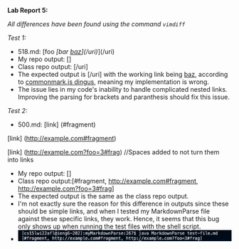 **Lab Report 5:**

*All differences have been found using the command `vimdiff`*

*Test 1:*
- 518.md: [foo *[bar [baz](/uri)](/uri)*](/uri)
- My repo output: []
- Class repo output: [/uri]
- The expected output is [/uri] with the working link being [baz](/uri), according to [commonmark.js dingus](https://spec.commonmark.org/dingus/), meaning my implementation is wrong. 
- The issue lies in my code's inability to handle complicated nested links. Improving the parsing for brackets and paranthesis should fix this issue. 

*Test 2:*
- 500.md: [link] (#fragment)

[link] (http://example.com#fragment)

[link] (http://example.com?foo=3#frag) //Spaces added to not turn them into links
- My repo output: []
- Class repo output:[#fragment, http://example.com#fragment, http://example.com?foo=3#frag]
- The expected output is the same as the class repo output.
- I'm not exactly sure the reason for this difference in outputs since these should be simple links, and when I tested my MarkdownParse file against these specific links, they work. Hence, it seems that this bug only shows up when running the test files with the shell script.
- ![markdownParse](checkingTestcase.png)
